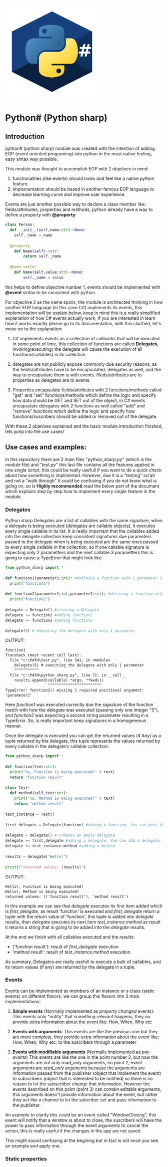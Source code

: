 <img src="https://github.com/juanclopgar97/python_sharp/blob/master/documentation_images/python_sharp.png" width="300">

# Python# (Python sharp)


## Introduction

python# (python sharp) module was created with the intention of adding EOP (event oriented programing) into python in the most native feeling, easy sintax way possible.

This module was thought to accomplish EOP with 2 objetives in mind:

1. functionalities (like events) should looks and feel like a native python feature.
2. Implementation should be based in another famous EOP language to decrease learning curve and improve user experience.

Events are just another possible way to declare a class member like: fields/attributes, properties and methods, python already have a way to define a property with **@property**:

```python #5
class Person:
  def __init__(self,name:str)->None:
    self._name = name

  @property
    def Name(self)->str: 
        return self._name

  @Name.setter 
    def Name(self,value:str)->None:
        self._name = value
```
this helps to define objective number 1, events should be implemented with **@event** sintax to be consistent with python.

For objective 2 as the name spoils, the module is architected thinking in how another EOP language (in this case C#) implements its events, this implementation will be explain below, keep in mind this is a really simplified explanation of how C# events actually work, if you are interested in learn how it works exactly please go to its documentation, with this clarified, let's move on to the explanation: 

1. C# implements events as a collection of callbacks that will be executed in some point of time, this collection of functions are called **Delegates**, invoking(executing) the delegate will cause the execution of all functions(callables) in its collection.

2. delegates are not publicly expose commonly due security reasons, as the fields/attributes have to be encapsulated, delegates as well, and the way to encapsulate them is with events. fileds/attributes are to properties as delegates are to events.

3. Properties encapsulate fields/attributes with 2 functions/methods called "get" and "set" functions/methods which define the logic and specify how data should be GET and SET out of the object, in C# events encapsulate delegates with 2 functions as well called "add" and "remove" functions which define the logic and specify how functions/suscribers should be added or removed out of the delegate.

With these 2 objetives explained and the basic module introduction finished, lets jump into the use cases!

## Use cases and examples:

In this repository there are 2 main files "python_sharp.py" (which is the module file) and "test.py" this last file contains all the features applied in one single script, this could be really usefull if you want to do a quick check about how something is implmented. However, due it is a "testing" script and not a "walk through" it could be confusing if you do not know what is going on, so is **Highly recommended** read the below part of the document which explains step by step how to implement every single feature in the module.

### Delegates

Python sharp Delegates are a list of callables with the same signature, when a delegate is being executed (delegates are callable objects), it executes every single callable in its list.
It is really important that the callables added into the delagete collection keep consistent signatures due parameters passed to the delegate when is being executed are the same ones passed to every single callable in the collection, so if one callable signature is expecting only 2 parametters and the next callable 3 parametters this is going to cause a TypeError that might look like: 

```python
from python_sharp import *

def function1(parameter1:int): #defining a function with 1 parameter (int type)
  print("function1")

def function2(parameter1:int,parameter2:str): #defining a function with 2 parametrs (int,str types)
  print("function2")

delegate = Delegate() #creating a Delegate
delegate += function1 #adding function1
delegate += function2 #adding function2

delegate(5) # executing the delegate with only 1 parameter

```

OUTPUT:
```
function1
Traceback (most recent call last):
  File "c:\PATH\test.py", line 341, in <module>
    delegate(5) # executing the delegate with only 1 parameter
    ^^^^^^^^^^^
  File "c:\PATH\python_sharp.py", line 72, in __call__
    results.append(callable( *args, **kwds))
                   ^^^^^^^^^^^^^^^^^^^^^^^^
TypeError: function2() missing 1 required positional argument: 'parameter2'
```
Here *function1* was executed correctly due the signature of the function match with how the delegate was executed (passing only one integer "5"), and *function2* was expecting a second string parameter resulting in a TypeError. So, is really important keep signatures in a homogeneous manner.



Once the delegate is executed you can get the returned values (if Any) as a tuple returned by the delegate, this tuple represents the values returned by every callable in the delegate's callable collection:

```python
from python_sharp import *

def function(text:str):
  print("%s, Function is being executed!" % text)
  return "function result"

class Test:
  def method(self,text:str):
    print("%s, Method is being executed!" % text)
    return "method result"

test_instance = Test()

first_delegate = Delegate(function) #adding a function. You can pass the first callble optionally through the constructor

delegate = Delegate() # creates an empty delegate
delegate += first_delegate #adding a delegate. You can add a delegate to another delegate due a Delegate is callable
delegate += test_instance.method #adding a method

results = delegate("Hello!")

print(f"returned values: {results}")
```

OUTPUT:
```
Hello!, Function is being executed!
Hello!, Method is being executed!
returned values: (('function result'), 'method result')
```
In this example we can see that *delegate* executes its first item added which is *first_delegate*, as result 'function' is executed and *first_delegate* return a tuple with the return value of 'function', this tuple is added into *delegate* results, then *delegate* executes its next item *test_instance.method* as result it returns a string that is going to be added into the *delegate* results.

At the end we finish with all callables executed and the results: 
  - ('function result'): result of *first_delegate* execution
  - 'method result': result of *test_instance.method* execution.


As summary, Delegates are really usefull to execute a bulk of callables, and its return values (if any) are returned by the delegate in a tuple.

### Events

Events can be implemented as members of an instance or a class (static events) on different flavors, we can group this flavors into 3 main implementations:

1. **Simple events** (Normally implemented as *property changed* events):
  This events only "notify" that something relevant happens, they no provide extra information about the event like: How, When, Why etc

2. **Events with arguments**:
  This events are like the previous one but they are more complete, they provide extra information about the event like: How, When, Why etc, to the suscribers through a parameter

3. **Events with modifiable arguments** (Normally implemented as *pre-events*)
  This events are like the one in the point number 2, but now the arguments are not only *read_only* arguments, on point 2, event arguments are *read_only* arguments because the arguments are information passed from         the publisher (object that implement the event) to subscribers (object that is interested to be notified) so there is no reason to let the subscrtiber change that information. However the events described on this
  point (point 3) can contain editable arguments, this arguments doesn't provide information about the event, but rather they act like a channel to let the subcriber set and pass information to the publisher.

  An example to clarify this could be an event called "WindowClosing", this event will notify that a window is about to close, the suscribers will have the power to pass information through the event arguments to cancel     the action, this is really useful if the changes in the app are not saved.

  
  This might sound confusing at the begining but in fact is not once you see an example and apply one. 

  ### Static properties

  
